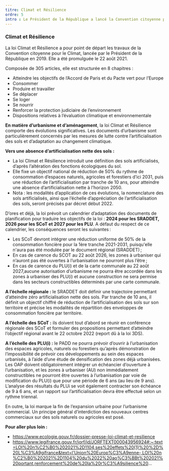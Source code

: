 ```yaml
---
titre: Climat et Résilience
ordre: 5
intro : Le Président de la République a lancé la Convention citoyenne pour le Climat, dont les travaux ont abouti à 149 propositions, remises au Gouvernement le 21 juin 2020, et dont 146 ont été retenues pour la rédaction d’un projet de loi. A l’issue des débats parlementaires, la loi Climat et Résilience a été promulguée le 22 août 2021. Composée de 305 articles, elle est structurée en 8 chapitres :atteindre les objectifs de l’Accord de Paris et du Pacte vert pour l’Europe, consommer, produire et travailler, se déplacer, se loger, se nourrir, renforcer la protection judiciaire de l’environnement, dispositions relatives à l’évaluation climatique et environnementale.
---
```

### Climat et Résilience

La loi Climat et Résilience a pour point de départ les travaux de la Convention citoyenne pour le Climat, lancée par le Président de la République en 2019. Elle a été promulguée le 22 août 2021.

Composée de 305 articles, elle est structurée en 8 chapitres :
- Atteindre les objectifs de l’Accord de Paris et du Pacte vert pour l’Europe
- Consommer
- Produire et travailler
- Se déplacer
- Se loger
- Se nourrir
- Renforcer la protection judiciaire de l’environnement
- Dispositions relatives à l’évaluation climatique et environnementale

**En matière d’urbanisme et d’aménagement**, la loi Climat et Résilience comporte des évolutions significatives. Les documents d’urbanisme sont particulièrement concernés par les mesures de lutte contre l’artificialisation des sols et d’adaptation au changement climatique. 

**Vers une absence d’artificialisation nette des sols :** 
- La loi Climat et Résilience introduit une définition des sols artificialisés, d’après l’altération des fonctions écologiques du sol.  
- Elle fixe un objectif national de réduction de 50% du rythme de consommation d’espaces naturels, agricoles et forestiers d’ici 2031, puis une réduction de l’artificialisation par tranche de 10 ans, pour atteindre une absence d’artificialisation nette à l’horizon 2050.
-  Nota : les modalités d’application de ces évolutions, la nomenclature des sols artificialisés, ainsi que l’échelle d’appréciation de l’artificialisation des sols, seront précisés par décret début 2022.  

D’ores et déjà, la loi prévoit un calendrier d’adaptation des documents de planification pour traduire les objectifs de la loi : **2024 pour les SRADDET, 2026 pour les SCoT et 2027 pour les PLU**. A défaut du respect de ce calendrier, les conséquences seront les suivantes :  
- Les SCoT devront intégrer une réduction uniforme de 50% de la consommation foncière pour la 1ère tranche 2021-2031, puisqu'elle n'aura pas été modulée par le document régional (SRADDET) ; 
- En cas de carence du SCOT au 22 août 2026, les zones à urbaniser qui n’auront pas été ouvertes à l’urbanisation ne pourront plus l’être ; 
- En cas de carence du PLU(i) et de la carte communale au 22 août 2027,aucune autorisation d’urbanisme ne pourra être accordée dans les zones à urbaniser des PLU(i) et aucune construction ne sera permise dans les secteurs constructibles déterminés par une carte communale.

**A l’échelle régionale :** le SRADDET doit définir une trajectoire permettant d’atteindre zéro artificialisation nette des sols. Par tranche de 10 ans, il définit un objectif chiffré de réduction de l’artificialisation des sols sur son territoire et précise les modalités de répartition des enveloppes de consommation foncière par territoire.

**A l’échelle des SCoT :** ils doivent tout d’abord se réunir en conférence régionale des SCoT et formuler des propositions permettant d’atteindre l’objectif régional avant le 22 octobre 2022 (report dû à la loi 3DS). 

**A l’échelle des PLU(i) :** le PADD ne pourra prévoir d’ouvrir à l’urbanisation des espaces agricoles, naturels ou forestiers qu’après démonstration de l’impossibilité de prévoir ces développements au sein des espaces urbanisés, à l’aide d’une étude de densification des zones déjà urbanisées. Les OAP doivent obligatoirement intégrer un échéancier d‘ouverture à l’urbanisation, et les zones à urbaniser (AU) non immédiatement constructibles ne pourront être ouvertes à l’urbanisation par voie de modification du PLU(i) que pour une période de 6 ans (au lieu de 9 ans). L’analyse des résultats du PLUi se voit également contracter son échéance de 9 à 6 ans, et un rapport sur l’artificialisation devra être effectué selon un rythme triennal.

En outre, la loi marque la fin de l’expansion urbaine pour l’urbanisme commercial. Un principe général d’interdiction des nouveaux centres commerciaux sur des sols naturels ou agricoles est posé.

**Pour aller plus loin :**
- https://www.ecologie.gouv.fr/dossier-presse-loi-climat-et-resilience
- https://www.legifrance.gouv.fr/jorf/id/JORFTEXT000043956924#:~:text=LOI%20n%C2%B0%202021%2D1104,ses%20effets%20(1)%20%2D%20L%C3%A9gifrance&text=l'Union%20Europ%C3%A9enne-,LOI%20n%C2%B0%202021%2D1104%20du%2022%20ao%C3%BBt%202021%20portant,renforcement%20de%20la%20r%C3%A9silience%20...
